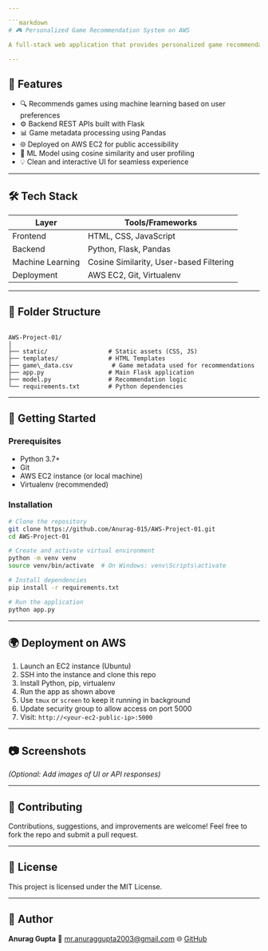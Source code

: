```yaml
---

```markdown
# 🎮 Personalized Game Recommendation System on AWS

A full-stack web application that provides personalized game recommendations based on user interests. The backend is powered by a custom Machine Learning model and Flask APIs, while the frontend is built using HTML, CSS, and JavaScript. The project is deployed on AWS for scalability and accessibility.

---
```


## 📌 Features

- 🔍 Recommends games using machine learning based on user preferences
- ⚙️ Backend REST APIs built with Flask
- 📊 Game metadata processing using Pandas
- 🌐 Deployed on AWS EC2 for public accessibility
- 🧠 ML Model using cosine similarity and user profiling
- 💡 Clean and interactive UI for seamless experience

---

## 🛠️ Tech Stack

| Layer        | Tools/Frameworks                                |
|-------------|--------------------------------------------------|
| Frontend    | HTML, CSS, JavaScript                            |
| Backend     | Python, Flask, Pandas                            |
| Machine Learning | Cosine Similarity, User-based Filtering     |
| Deployment  | AWS EC2, Git, Virtualenv                         |

---

## 📁 Folder Structure

```

AWS-Project-01/
│
├── static/                 # Static assets (CSS, JS)
├── templates/              # HTML Templates
├── game\_data.csv           # Game metadata used for recommendations
├── app.py                  # Main Flask application
├── model.py                # Recommendation logic
└── requirements.txt        # Python dependencies

````

---

## 🚀 Getting Started

### Prerequisites

- Python 3.7+
- Git
- AWS EC2 instance (or local machine)
- Virtualenv (recommended)

### Installation

```bash
# Clone the repository
git clone https://github.com/Anurag-015/AWS-Project-01.git
cd AWS-Project-01

# Create and activate virtual environment
python -m venv venv
source venv/bin/activate  # On Windows: venv\Scripts\activate

# Install dependencies
pip install -r requirements.txt

# Run the application
python app.py
````

---

## 🌍 Deployment on AWS

1. Launch an EC2 instance (Ubuntu)
2. SSH into the instance and clone this repo
3. Install Python, pip, virtualenv
4. Run the app as shown above
5. Use `tmux` or `screen` to keep it running in background
6. Update security group to allow access on port 5000
7. Visit: `http://<your-ec2-public-ip>:5000`

---

## 📷 Screenshots

*(Optional: Add images of UI or API responses)*

---

## 🤝 Contributing

Contributions, suggestions, and improvements are welcome!
Feel free to fork the repo and submit a pull request.

---

## 📜 License

This project is licensed under the MIT License.

---

## 👤 Author

**Anurag Gupta**
📧 [mr.anuraggupta2003@gmail.com](mailto:mr.anuraggupta2003@gmail.com)
🌐 [GitHub](https://github.com/Anurag-015)

```

```
